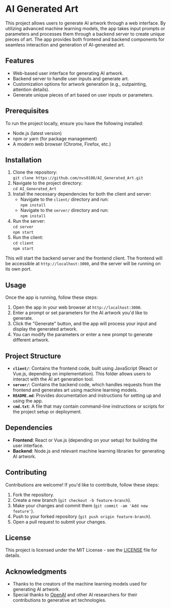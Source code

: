 # AI Generated Art
This project allows users to generate AI artwork through a web interface. By utilizing advanced machine learning models, the app takes input prompts or parameters and processes them through a backend server to create unique pieces of art. The app provides both frontend and backend components for seamless interaction and generation of AI-generated art.

## Features
- Web-based user interface for generating AI artwork.
- Backend server to handle user inputs and generate art.
- Customization options for artwork generation (e.g., outpainting, attention details).
- Generate unique pieces of art based on user inputs or parameters.

## Prerequisites
To run the project locally, ensure you have the following installed:
- Node.js (latest version)
- npm or yarn (for package management)
- A modern web browser (Chrome, Firefox, etc.)

## Installation
1. Clone the repository:  
   `git clone https://github.com/nvs0108/AI_Generated_Art.git`
2. Navigate to the project directory:  
   `cd AI_Generated_Art`
3. Install the necessary dependencies for both the client and server:
   - Navigate to the `client/` directory and run:  
     `npm install`
   - Navigate to the `server/` directory and run:  
     `npm install`
4. Run the server:  
   `cd server`  
   `npm start`
5. Run the client:  
   `cd client`  
   `npm start`

This will start the backend server and the frontend client. The frontend will be accessible at `http://localhost:3000`, and the server will be running on its own port.

## Usage
Once the app is running, follow these steps:
1. Open the app in your web browser at `http://localhost:3000`.
2. Enter a prompt or set parameters for the AI artwork you'd like to generate.
3. Click the "Generate" button, and the app will process your input and display the generated artwork.
4. You can modify the parameters or enter a new prompt to generate different artwork.

## Project Structure
- **`client/`**: Contains the frontend code, built using JavaScript (React or Vue.js, depending on implementation). This folder allows users to interact with the AI art generation tool.
- **`server/`**: Contains the backend code, which handles requests from the frontend and generates art using machine learning models.
- **`README.md`**: Provides documentation and instructions for setting up and using the app.
- **`cmd.txt`**: A file that may contain command-line instructions or scripts for the project setup or deployment.

## Dependencies
- **Frontend**: React or Vue.js (depending on your setup) for building the user interface.
- **Backend**: Node.js and relevant machine learning libraries for generating AI artwork.

## Contributing
Contributions are welcome! If you'd like to contribute, follow these steps:
1. Fork the repository.
2. Create a new branch (`git checkout -b feature-branch`).
3. Make your changes and commit them (`git commit -am 'Add new feature'`).
4. Push to your forked repository (`git push origin feature-branch`).
5. Open a pull request to submit your changes.

## License
This project is licensed under the MIT License - see the [LICENSE](LICENSE) file for details.

## Acknowledgments
- Thanks to the creators of the machine learning models used for generating AI artwork.
- Special thanks to [OpenAI](https://openai.com) and other AI researchers for their contributions to generative art technologies.

